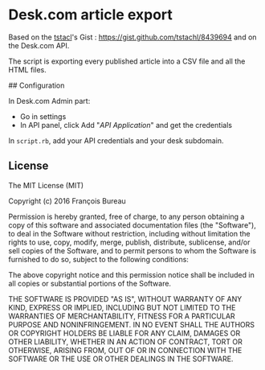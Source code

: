 # Desk.com article export

Based on the [tstacl](https://github.com/tstachl)'s Gist : https://gist.github.com/tstachl/8439694 and on the Desk.com API.

The script is exporting every published article into a CSV file and all the HTML files.


## Configuration

In Desk.com Admin part:

- Go in settings
- In API panel, click Add "*API Application*" and get the credentials

In `script.rb`, add your API credentials and your desk subdomain.


## License

The MIT License (MIT)

Copyright (c) 2016 François Bureau

Permission is hereby granted, free of charge, to any person obtaining a copy
of this software and associated documentation files (the "Software"), to deal
in the Software without restriction, including without limitation the rights
to use, copy, modify, merge, publish, distribute, sublicense, and/or sell
copies of the Software, and to permit persons to whom the Software is
furnished to do so, subject to the following conditions:

The above copyright notice and this permission notice shall be included in all
copies or substantial portions of the Software.

THE SOFTWARE IS PROVIDED "AS IS", WITHOUT WARRANTY OF ANY KIND, EXPRESS OR
IMPLIED, INCLUDING BUT NOT LIMITED TO THE WARRANTIES OF MERCHANTABILITY,
FITNESS FOR A PARTICULAR PURPOSE AND NONINFRINGEMENT. IN NO EVENT SHALL THE
AUTHORS OR COPYRIGHT HOLDERS BE LIABLE FOR ANY CLAIM, DAMAGES OR OTHER
LIABILITY, WHETHER IN AN ACTION OF CONTRACT, TORT OR OTHERWISE, ARISING FROM,
OUT OF OR IN CONNECTION WITH THE SOFTWARE OR THE USE OR OTHER DEALINGS IN THE
SOFTWARE.


